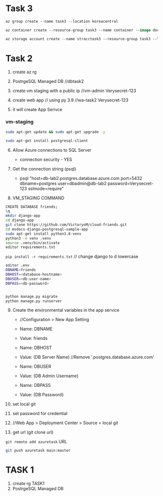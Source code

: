 # Task 3

```ps
az group create --name task3 --location koreacentral
```
```ps
az container create --resource-group task3 --name container --image docker/getting-started --dns-name-label task3victoryo --ports 80
```

```ps
az storage account create --name stracctask3 --resource-group task3 --location koreacentral --sku Standard_RAGRS --kind StorageV2
```


# Task 2
1. create az rg 
2. PostrgeSQL Managed DB //dbtask2
3. create vm staging with a public ip //vm-admin Verysecret-123
4. create web app // using py 3.9 //wa-task2 Verysecret-123

5. it will create App Serivce

### vm-staging

```sh
sudo apt-get update && sudo apt-get upgrade -y
```
```sh
sudo apt-get install postgresql-client
```

6. Allow Azure connections to SQL Server
   - connection security - YES
7. Get the connection string (psql)
   - psql "host=db-lab2.postgres.database.azure.com port=5432 dbname=postgres user=dbadmin@db-lab2 password=Verysecret-123 sslmode=require"

8. VM_STAGING COMMAND
```sh
CREATE DATABASE friends;
\q
mkdir django-app
cd django-app
git clone https://github.com/VictoryoM/cloud-friends.git
cd msdocs-django-postgresql-sample-app
sudo apt-get install python3.8-venv
python3 -m venv .venv
source .venv/bin/activate
editor requirements.txt
```

`pip install -r requirements.txt` // change django to d lowercase
```sh
editor .env
DBNAME=friends
DBHOST=<database-hostname>
DBUSER=<db-user-name>
DBPASS=<db-password>


python manage.py migrate
python manage.py runserver
```

9. Create the environmental variables in the app service
    - //Configuration > New App Setting
    - Name:
     DBNAME
    - Value:
     friends
    - Name:
     DBHOST
    - Value:
     (DB Server Name) //Remove '.postgres.database.azure.com'

    - Name:
DBUSER
    - Value:
{DB Admin Username}

    - Name:
DBPASS
    - Value:
{DB Password}

10. set local git
11. set password for credential
12. //Web App > Deployment Center > Source = local git
13. get url (git clone url)


`git remote add azuretask` URL 

```sh
git push azuretask main:master
```


# TASK 1

1. create rg TASK1
2. PostrgeSQL Managed DB
